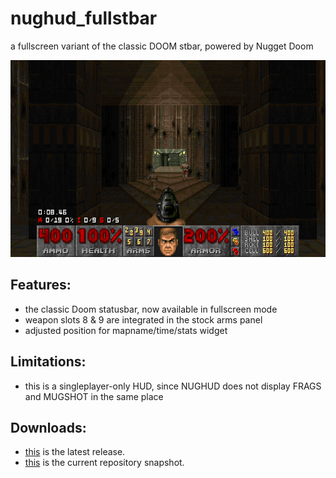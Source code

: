 # nughud_fullstbar

a fullscreen variant of the classic DOOM stbar, powered by Nugget Doom


![README](https://raw.githubusercontent.com/liPillON/nughud_fullstbar/main/README.png)


## Features:
- the classic Doom statusbar, now available in fullscreen mode
- weapon slots 8 & 9 are integrated in the stock arms panel
- adjusted position for mapname/time/stats widget


## Limitations:
- this is a singleplayer-only HUD, since NUGHUD does not display FRAGS and MUGSHOT in the same place


## Downloads:
- [this](https://github.com/liPillON/nughud_fullstbar/releases/latest) is the latest release.
- [this](https://github.com/liPillON/nughud_fullstbar/archive/refs/heads/main.zip) is the current repository snapshot.

